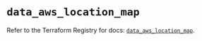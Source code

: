 # `data_aws_location_map`

Refer to the Terraform Registry for docs: [`data_aws_location_map`](https://registry.terraform.io/providers/hashicorp/aws/4.54.0/docs/data-sources/location_map).
